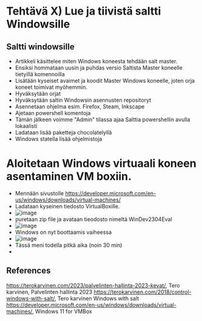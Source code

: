 # Tehtävä X) Lue ja tiivistä saltti Windowsille

## Saltti windowsille
- Artikkeli käsittelee miten Windows koneesta tehdään salt master.
- Ensiksi hommataan uusin ja puhdas versio Saltista Master koneelle tietyillä komennoilla
- Lisätään kyseiset avaimet ja koodit Master Windows koneelle, joten orja koneet toimivat myöhemmin.
- Hyväksytään orjat
- Hyväksytään saltin Windowsin asennusten repositoryt
- Asennetaan ohjelma esim. Firefox, Steam, Inkscape
- Ajetaan powershell komentoja
- Tämän jälkeen voimme "Admin" tilassa ajaa Salttia powershellin avulla lokaalisti
- Ladataan lisää paketteja chocolatelyllä
- Windows statella lisää ohjelmistoja

## 



#  Aloitetaan Windows virtuaali koneen asentaminen VM boxiin. 
- Mennään sivustolle https://developer.microsoft.com/en-us/windows/downloads/virtual-machines/ 
- Ladataan kyseinen tiedosto VirtualBoxille.
- ![image](https://user-images.githubusercontent.com/105793201/235099616-dc6caae7-7920-4a1f-be5b-b18137ccf2f9.png)
- puretaan zip file ja avataan tieodosto nimeltä WinDev2304Eval
- ![image](https://user-images.githubusercontent.com/105793201/235128201-ab44bf7d-459e-4e7b-868c-865d1c3eef01.png)
-  Windows on nyt boottaamis vaiheessa
-  ![image](https://user-images.githubusercontent.com/105793201/235129094-63515724-8ab3-434c-aef2-95a21411fba9.png)
- Tässä meni todella pitkä aika (noin 30 min) 
- 


## References
https://terokarvinen.com/2023/palvelinten-hallinta-2023-kevat/, Tero karvinen, Palvelinten hallinta 2023
https://terokarvinen.com/2018/control-windows-with-salt/, Tero karvinen Windows with salt
https://developer.microsoft.com/en-us/windows/downloads/virtual-machines/, Windows 11 for VMBox
